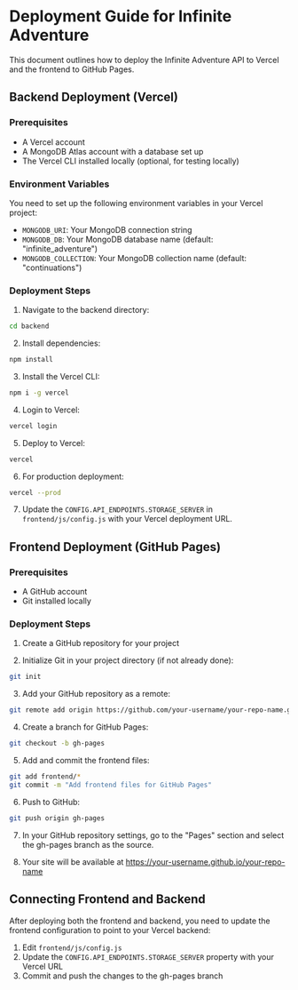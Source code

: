 # Deployment Guide for Infinite Adventure

This document outlines how to deploy the Infinite Adventure API to Vercel and the frontend to GitHub Pages.

## Backend Deployment (Vercel)

### Prerequisites

- A Vercel account
- A MongoDB Atlas account with a database set up
- The Vercel CLI installed locally (optional, for testing locally)

### Environment Variables

You need to set up the following environment variables in your Vercel project:

- `MONGODB_URI`: Your MongoDB connection string
- `MONGODB_DB`: Your MongoDB database name (default: "infinite_adventure")
- `MONGODB_COLLECTION`: Your MongoDB collection name (default: "continuations")

### Deployment Steps

1. Navigate to the backend directory:
```bash
cd backend
```

2. Install dependencies:
```bash
npm install
```

3. Install the Vercel CLI:
```bash
npm i -g vercel
```

4. Login to Vercel:
```bash
vercel login
```

5. Deploy to Vercel:
```bash
vercel
```

6. For production deployment:
```bash
vercel --prod
```

7. Update the `CONFIG.API_ENDPOINTS.STORAGE_SERVER` in `frontend/js/config.js` with your Vercel deployment URL.

## Frontend Deployment (GitHub Pages)

### Prerequisites

- A GitHub account
- Git installed locally

### Deployment Steps

1. Create a GitHub repository for your project

2. Initialize Git in your project directory (if not already done):
```bash
git init
```

3. Add your GitHub repository as a remote:
```bash
git remote add origin https://github.com/your-username/your-repo-name.git
```

4. Create a branch for GitHub Pages:
```bash
git checkout -b gh-pages
```

5. Add and commit the frontend files:
```bash
git add frontend/*
git commit -m "Add frontend files for GitHub Pages"
```

6. Push to GitHub:
```bash
git push origin gh-pages
```

7. In your GitHub repository settings, go to the "Pages" section and select the gh-pages branch as the source.

8. Your site will be available at https://your-username.github.io/your-repo-name

## Connecting Frontend and Backend

After deploying both the frontend and backend, you need to update the frontend configuration to point to your Vercel backend:

1. Edit `frontend/js/config.js`
2. Update the `CONFIG.API_ENDPOINTS.STORAGE_SERVER` property with your Vercel URL
3. Commit and push the changes to the gh-pages branch